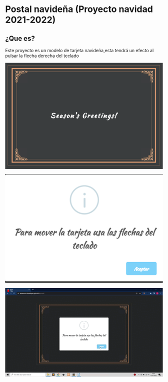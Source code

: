 # Postal navideña (Proyecto navidad 2021-2022)

## ¿Que es?
Este proyecto es un modelo de tarjeta navideña,esta tendrá un efecto al pulsar la flecha derecha del teclado

![mensaje](https://github.com/javmoreno-developer/postal/blob/main/imagenes%20readme/1.png)

![mensaje](https://github.com/javmoreno-developer/postal/blob/main/imagenes%20readme/2.png)

![mensaje](https://github.com/javmoreno-developer/postal/blob/main/imagenes%20readme/2022-01-15-1907-23.gif)
